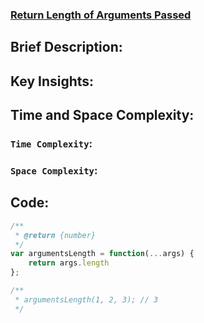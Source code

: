 ### [Return Length of Arguments Passed](https://leetcode.com/problems/return-length-of-arguments-passed/description/)

## Brief Description:

## Key Insights:

## Time and Space Complexity:
### `Time Complexity`:

### `Space Complexity`:

## Code:
```js
/**
 * @return {number}
 */
var argumentsLength = function(...args) {
    return args.length
};

/**
 * argumentsLength(1, 2, 3); // 3
 */
```
